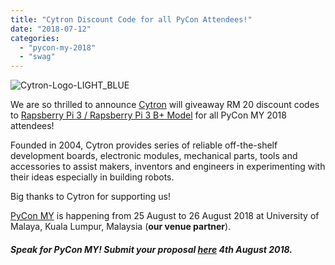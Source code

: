 ```yaml
---
title: "Cytron Discount Code for all PyCon Attendees!"
date: "2018-07-12"
categories:
  - "pycon-my-2018"
  - "swag"
---
```


![Cytron-Logo-LIGHT_BLUE](/archived-images/cytron-logo-light_blue1.png)

We are so thrilled to announce [Cytron](https://www.cytron.io/) will giveaway RM 20 discount codes to [Rapsberry Pi 3 / Rapsberry Pi 3 B+ Model](https://www.cytron.io/p-raspberry-pi-3) for all PyCon MY 2018 attendees!

Founded in 2004, Cytron provides series of reliable off-the-shelf development boards, electronic modules, mechanical parts, tools and accessories to assist makers, inventors and engineers in experimenting with their ideas especially in building robots.

Big thanks to Cytron for supporting us!

[PyCon MY](http://pycon-my-2018.peatix.com) is happening from 25 August to 26 August 2018 at University of Malaya, Kuala Lumpur, Malaysia (**our venue partner**).

##### Speak for PyCon MY! Submit your proposal [here](https://www.papercall.io/pycon-my2018) 4th August 2018.
